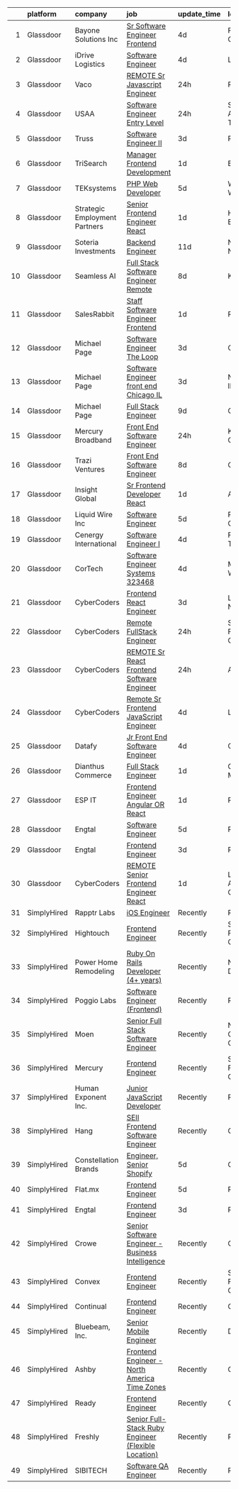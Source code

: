 

|    | platform    | company                       | job                                                                                                                                                                                                                                                                                                                                                                                                                                                                                                                                                                                                                                                                                                                                                                                                                                                                                                                                                                                                                                                                                                                                                                                                                                                                                                                                                                                                                               | update_time   | location          |
|---:|:------------|:------------------------------|:----------------------------------------------------------------------------------------------------------------------------------------------------------------------------------------------------------------------------------------------------------------------------------------------------------------------------------------------------------------------------------------------------------------------------------------------------------------------------------------------------------------------------------------------------------------------------------------------------------------------------------------------------------------------------------------------------------------------------------------------------------------------------------------------------------------------------------------------------------------------------------------------------------------------------------------------------------------------------------------------------------------------------------------------------------------------------------------------------------------------------------------------------------------------------------------------------------------------------------------------------------------------------------------------------------------------------------------------------------------------------------------------------------------------------------|:--------------|:------------------|
|  1 | Glassdoor   | Bayone Solutions Inc          | [Sr  Software Engineer   Frontend](https://www.glassdoor.com/partner/jobListing.htm?pos=105&ao=1110586&s=58&guid=000001820af23c138836d9085d496183&src=GD_JOB_AD&t=SR&vt=w&ea=1&cs=1_f7b8256e&cb=1658041024082&jobListingId=1008001137205&cpc=AC285F3A3ECA6BB0&jrtk=3-0-1g85f4f7lk6e6801-1g85f4f86i176800-bb2edac262187519--6NYlbfkN0Bpw74rbOWD9ikv-ifGN3ba2bKkYzJhoWIftwFI3eyLpn-mCxX6a3OcjflXicAusNkldwTNEn5c4VpTBhes-9A3Ei2Hkzn1HwOhYa5L5hazCdFluPxDxiQ7wWew-I8tnsRsCfqHjzhzXgam9vtVYiIC4qP7GpFxzw6iZT0WWH4VvYjJ9DVnTw5b4dUaXvM5C_MVlYsZMOpSHxWIO--nKs8od961xuKvcnCHu32JC1HWery86u7wVEYYoL33V5RYjml9F9ORkAqt7Ax5eeJR_iADUsKt_sdzc9Fgmc9aiRidnm5_hGDpTEeSCxNTDuJfGWuwJLuWs685NNpaWvybHySkBKpK4lrvQ22JYsH47LOxOefTkrDU9nIKzvpDYtZX2UniZakqNCuIUiQyPp1Vut2hKYODYC4RZHourns0JRMljBAvp7YwOMcEQ9J52s1s-6Mht84IWXOgZNuCoQOarn7avE86nPvumis37h7fdRcpvTpITId9C6_sh9iG8fJVE3w%3D)                                                                                                                                                                                                                                                                                                                                                                                                                                                                                                                                                         | 4d            | Fremont, CA       |
|  2 | Glassdoor   | iDrive Logistics              | [Software Engineer](https://www.glassdoor.com/partner/jobListing.htm?pos=111&ao=1110586&s=58&guid=000001820af23c138836d9085d496183&src=GD_JOB_AD&t=SR&vt=w&ea=1&cs=1_78751df2&cb=1658041024083&jobListingId=1008000844067&cpc=149B3D5996025BBA&jrtk=3-0-1g85f4f7lk6e6801-1g85f4f86i176800-19fef47754b4e320--6NYlbfkN0CmKaGAOW0HNOYZuFmYLSTIVqKZDXv1-3DwVowG_UmVSXpwgPcGMsot5kYJMfCUlfyhmWtHG82AmlVEoUgM7QB5X-7Vw7Mxrl4V5dm9_0sQH3jjnLfzFNVmuhihejgZyg9mv9omEhWT-xKgmNWEg5BA_UIgubk9RtlKe4BGVnMKQS48isYxQZbOyUz7d3z_mq-lPcZOGSKgxGDLw_RwZKCqUp3kLsq7uPwEert94Hg-0YRanv0xAt7hFJbDsSIaxluYg69YwDX3BefyX7z5nx7crw2BwiaSkz3VRh8lzf1n1ik5bNvgVVgpw3UmMbdXERp6N7JDF2ETRenMMqAjrpuHLSVDez8tiDk0YiXbDmY0SLs5pObMPF2sXwyaFig7nP1MSfNDv4ZhKmXEoFqUhuDqFFKQcd6A2NToZ7QZDD2yO4eymLzANnzztPMJad2a3-j2opV-sd56i93XAOkrBDtP3WJcb2ZgCudBChyQTYDx_LxySFlEDayEzpuiqyd8aOGD6sLTAASiJiIp3Nh6pPAfNdgQ4_6ukrMTLFGed8Os7O-MHP1nuDe42XGhfe7I08ZNC5TORz8Vhw%3D%3D)                                                                                                                                                                                                                                                                                                                                                                                                                                                                                          | 4d            | Lehi, UT          |
|  3 | Glassdoor   | Vaco                          | [REMOTE  Sr  Javascript Engineer](https://www.glassdoor.com/partner/jobListing.htm?pos=119&ao=1110586&s=58&guid=000001820af23c138836d9085d496183&src=GD_JOB_AD&t=SR&vt=w&ea=1&cs=1_63f17ff8&cb=1658041024085&jobListingId=1008009831371&cpc=F41FEAB56D215062&jrtk=3-0-1g85f4f7lk6e6801-1g85f4f86i176800-e9c7ce847634206d--6NYlbfkN0D_sybMACCpf9B-677oK5j6rPldVB6BlrVvFjO_o-GJZbzuF-qh4PxErFUqfUsv_6tH-pTfSyuE-RswQ3Ue_Mym22RGRQoUw_Y4neaRtnSxZKLemb9Y2KFC93KwtXzSWHj-hejYU84wxAAjm__tproOlfSXRc5zUa9xGbnYu-uRZXb6wmH7on_XnfPdC3CTWGwOoFZBXM3ZNIYrcnDoHUUHUGIqDE_PhMCZPMcIVPgPEGfwx8OrObsx0VSS9JIQUHrXbJrVxSnFSRz085tDAKNXEP5vHxwgWG15mUJOKL4LFaf5WbqfUm24zRAIp4qfNImXUfYjeKFNyPZkGOD_sObgqZL2Y8XCfx6Mn2XZsXAjWEhO-gmTOhA_GhAq2SYSWLhjNsYdbR_KQnoQclk3KEVN05DU_fOOoncqzCpZrFSYXSyA_L1XI5LNpwMIofox5iWtugSTiB1ZhabsESVbRhxSs3eDBy-O1_xOF4ZxYsVnJxrzPP4qPmDadFzgDjtFe-wyEiL5tBFu7t4r6jNzpnD6XZLWJJEViY6aKO8UA29agA%3D%3D)                                                                                                                                                                                                                                                                                                                                                                                                                                                                                                            | 24h           | Remote            |
|  4 | Glassdoor   | USAA                          | [Software Engineer   Entry Level](https://www.glassdoor.com/partner/jobListing.htm?pos=102&ao=1110586&s=58&guid=000001820af23c138836d9085d496183&src=GD_JOB_AD&t=SR&vt=w&cs=1_30f7cfc7&cb=1658041024081&jobListingId=1008009799743&cpc=CAF32EB92433BC76&jrtk=3-0-1g85f4f7lk6e6801-1g85f4f86i176800-9551d6848c2b2583--6NYlbfkN0CdTBpsLrhs4IwmIsoO0brdHaF9POTtXIeJjdlamKYQ_DT3Xi384CrTplWzHFzLngTYP6epsCf16C6JKufb9o1HK8StnQRMphU-qL3Z-y_x7c63vqwHuWynIE7-CoS-filTf5jh-isK30AgYFpozntxdV5pgFUb41mJExI4dHB7clxLrwVZH9NAbmIfFTvo7x9lK3-AQt5qVX17Ei6KWY9mFXmwq5pNr3ObYM7XjNjk_V3ov8Qq38B-2Kbdg3CRZm3skJMHum_9DIhyjMzwyjEKN3b6Zko9OMDbCldSv1pFvdWM62XCRfJEP0U00j7kEhqD-scAqgO7qN_Xi3m-mkTOB5ETeQk6LZ7geEjcxlze4qq-G2HulOAUqyaFqoh5gj-VjaiXkMiuAWWtg6UQESAgyxUptjpL1S9eQn-IpdYcPt7eur6eF0mFmf24uzDn9N4%3D)                                                                                                                                                                                                                                                                                                                                                                                                                                                                                                                                                                                                                               | 24h           | San Antonio, TX   |
|  5 | Glassdoor   | Truss                         | [Software Engineer II](https://www.glassdoor.com/partner/jobListing.htm?pos=112&ao=1110586&s=58&guid=000001820af23c138836d9085d496183&src=GD_JOB_AD&t=SR&vt=w&ea=1&cs=1_e931f904&cb=1658041024083&jobListingId=1008002948604&cpc=451933188B21919D&jrtk=3-0-1g85f4f7lk6e6801-1g85f4f86i176800-b4e0233043a76d7e--6NYlbfkN0Cohqmwl0Gmwd6cQKRZS-zJPYoJUZow8aLFHirpJYKoqWiIujIGtwwpGT8FbvqM18rVTPJc6hZnhkiltbwAB7URLkH27lEEIT1MGcWXoPfWpLYZXiv5ltsMhTwDcdpueM3GpkGRejrGJhhpqKzUU5CoG7eYIvEv0BGpiN88TMshb5TOYur7my5I3gybInclSFGxD7LmvBNenXzNrm72nPyNuRjWx4iGhTYEfYJilTNxLLOU0YOMQ19dg3WgkVx2RRIi4kAIGNWxDc3xZjRMuR6cdiGw6896D-CeY_pf7fnCc6rD6Cth4BQVkSIWX9iJ18O6Hg_2Jxvkpis80RJHM6B-NAcMA5KN9TiSbXc-rc0OFr-0JnMFGzbzEwCRbjKvQJakmuKJ0EYWydaLuyUyei-VcZhrpgng-VI3RYWdGSCnsr-aOQJLJn0rLHRUxS5daThUFW76l7ZQiff6jfiKnnUqG5qMC4XyY-GYpoI9euhSQVJqkVe0b4-c4OsorVUUIOQ%3D)                                                                                                                                                                                                                                                                                                                                                                                                                                                                                                                                                                     | 3d            | Remote            |
|  6 | Glassdoor   | TriSearch                     | [Manager  Frontend Development](https://www.glassdoor.com/partner/jobListing.htm?pos=117&ao=1110586&s=58&guid=000001820af23c138836d9085d496183&src=GD_JOB_AD&t=SR&vt=w&ea=1&cs=1_328506af&cb=1658041024084&jobListingId=1008007847015&cpc=AF770993EC679D41&jrtk=3-0-1g85f4f7lk6e6801-1g85f4f86i176800-c3fc71222a57ed55--6NYlbfkN0DJ41dufiW9-_d3VmOZHcpuez4e0Bu4X9T9KlT8_BkKDTCpIQbqk84Vut8YIlTyJcONRCfiiZrmWXh92Bx2iGm3kEOyvVrcXIhx9L5Uxxbnj0UN0L7Ib9HBm4H0T1Ppppo0OazkSaj-8fD9p5_43OzUGXshqWuCB3qIR1UUD1sjSTi7CBhoSazwM3ERSQT5A8BJ1HSR2d6w88WuYv1bjGHE2RcfUKjZcO7O6iR-FFdQUfT8cvTkM6wRqRPb6xAOBlvipBgzBBN3I7-9_PbxztgA-kIQ1YQlAwsk6NmvNUZciVj6SOgT_QDlNeM-AFecta_7izT6tIS1Rdsu3HaMD7zNVf2zhlJFTexbXFqBS9JY3bUijpDG4AE58i-BOlEBehI3bkbkWsgYMtFp-wdtd3uj9lE4tHdyihSnBdaW-q4Mc_XSbuIKD4pOsWlQS32w9kbhoPI5zslPCsxYlO9PEiz1k6gQJkaJ7R-rkEVxHt52l2Z6oVAhIOHhydCulp0_PDzg5FE4-MaMqw%3D%3D)                                                                                                                                                                                                                                                                                                                                                                                                                                                                                                                                              | 1d            | Boston, MA        |
|  7 | Glassdoor   | TEKsystems                    | [PHP Web Developer](https://www.glassdoor.com/partner/jobListing.htm?pos=130&ao=1110586&s=58&guid=000001820af23c138836d9085d496183&src=GD_JOB_AD&t=SR&vt=w&cs=1_18175d41&cb=1658041024086&jobListingId=1007998839028&cpc=F4EED0218A761C36&jrtk=3-0-1g85f4f7lk6e6801-1g85f4f86i176800-212dbd187524234a--6NYlbfkN0AuKz8EBO1xHDEL7V2YF9xF3dC_I9B9i-Zw2Jh8clPMK9BxhHDJszxSyW718EipT5OPhQUne_Z4-XZ-ozTgVdfuYbn8VYfGW32S8hc46xKubPt28MBUydp2kik6GLWmppDPgnPECauneu5V8ekCxtQH4bbAjsXPR-B4hg3IK0wdL0qSz3q9c4xLR2EYJpAZjUbFE_vTEXV32jAE8wIgKgvMM_c89zIZZDrnnhUfeXYpCmLLerwe4R1pTempdt5H-iAfwLVPd6-tTK2_H-096dY0pGnmwUkSYEts7RuOKQH_DO2DlFIQn5RMfKkkxs_xn8yHcxXw93mo6mtyQN21PMrNOyGga6hWC0lK6NG7GP5p_lvw0ujBOQZRcGbs8Dr6VNdIbKsTkZ1BwjfSg2SB510atxC4OJlUm0E6E3az0CoUFu-CT5bCr3RjxhmLwNwt09lpaLNp0n7N86Xn6M9V3uDJ_qUAn6CVMYYtAidKIsxgMKOTjOl5ctwi_2MbjwmHwWNqkh818aTkGthKCffUphfx5meu1xrQNOl7RtRY27AQkoVBGXwshu6HnN6q58v8KhsGQHksW8B4dh-JVJ4B3_glVyF1peV6mzYG2ObSAPJypYUUUfsMelUAOJVbI-p3MPixgfLi-ktkIe0MtNHKOAs1Dnf_g6J5pv3SMCqIuqK5MEZy2Mm7w--92nhwnBn0RHE2F59YqorO4pYwXlPDpng3JpI_qidOtG7oDriDJwa9080QM9jqEGhbgkM9TmT3nDhT7UjquWB_VOq38Pjt-JH0oWET3R8YTjTGyifVmzw4X85IkST3AaiyhpszKZRlhU0gCX8mT2oPxAmRlhXcuqXYV9jDSMRkvdIKmDWyFRh_kz5TwJCTWs3uCeRYWoumkEdGfRRflFFiFwEDr5x5GnNmLyq_LePL0H5Ap790iCzppDVGeQBocM8QHxpQQfahmke0ZNB3ictYKg%3D%3D)                                                                                               | 5d            | Waukesha, WI      |
|  8 | Glassdoor   | Strategic Employment Partners | [Senior Frontend Engineer  React ](https://www.glassdoor.com/partner/jobListing.htm?pos=103&ao=1110586&s=58&guid=000001820af23c138836d9085d496183&src=GD_JOB_AD&t=SR&vt=w&ea=1&cs=1_6b4c77a5&cb=1658041024082&jobListingId=1008008859546&cpc=9FFE37255B2C047E&jrtk=3-0-1g85f4f7lk6e6801-1g85f4f86i176800-ca460c09a564112a--6NYlbfkN0Ae8WSDClp8gaHXgdcWuYv5Wrj1KoRKVvBE5CoP3jUGCihvJWK7e-MlZs7XaIjHe2xCyGbKE-YRYGkgl8ClIAx_wPpWPjV71N4pCPfs0wXYUFx_NYzje4gJqwA6pYOT1q5L1fKJsaNVqxGHqjMwxOKsQSrU08Q-vbp23qQIkwVNDIchI2T1OdCQc6lvcu3R4GnZsgtE5WKz6WAVLjy3CjQhsv2H9N2sgXGSvN8re0TmaQGa_uXnNpbkaM0qelnpj6k-0bvXxhkKdpl3ANfl67QkJwFF6w5KMA6zwRi_Zfwkn1yCU5yo-EPLgX5ygjjfTtbrw_mkSUK43WtCYVNq0Yef5-LN75RiQFefX_NLCFph4SuViIN6ClPRTupP9b_tO8mIbYojWOA7kO-XlrpQFglMZZfBUbxGGHeti5sTTFc0xLmoLzgCquridD7cu6WmmGStltm1QYOim5SrSy0xURVIQPlx2WmjYQhCuvxhmsFgUKj8bpafN0rnkeGWZQNNGFC7g_cgqWgZfQ%3D%3D)                                                                                                                                                                                                                                                                                                                                                                                                                                                                                                                                           | 1d            | Hermosa Beach, CA |
|  9 | Glassdoor   | Soteria Investments           | [Backend Engineer](https://www.glassdoor.com/partner/jobListing.htm?pos=109&ao=1110586&s=58&guid=000001820af23c138836d9085d496183&src=GD_JOB_AD&t=SR&vt=w&ea=1&cs=1_70131567&cb=1658041024083&jobListingId=1007986101347&cpc=1D891ED3EFC3904E&jrtk=3-0-1g85f4f7lk6e6801-1g85f4f86i176800-ee8429a786850d2b--6NYlbfkN0DeyJ4CP5CzwT7broxeUwKBt3co1QwKwWitRQqJu2WRZ8WbzOPgHeCMImI85vzoihdjtrkFvI0h0PBMiBNYCG-eD459ZohcugBYlhkULvaQ0FRNn-5aNnep8qPokPvOryd8VZNpRQtzzL5p-1C6vb7fOeIo8TPvIX7wyV1bOEVbj-pVngdoZk6C7gwMRTJJd4kMNNy7a7R3kOgOFJEv0OV4luRBJTwGUIdOm25KTgtNQC7a83J-1GNSgXWCnUGcXBC_pKXRPJP0wwGMt5a_S1PdM86SK79PYphjuAqq4zwecsvUTCMWxxehegvv7O4LULyqHFx2n2-XFTw-oKnTdPN4LyK8S1WAmJeOMtEg-hD9So6NZ27vD4GscxFuWUzvFfUDthfvXTxz1gLk9QiVpvrPpiv3caILSRJKkPn0jznYACuRi0_wizO57rj0MdT9vuaUtxKg__h_NmMOHy8_krk9YTMQXMDEQkxe1-9Tp5XtNkBpyrUZy6WP)                                                                                                                                                                                                                                                                                                                                                                                                                                                                                                                                                                                       | 11d           | New York, NY      |
| 10 | Glassdoor   | Seamless AI                   | [Full Stack Software Engineer   Remote](https://www.glassdoor.com/partner/jobListing.htm?pos=110&ao=1110586&s=58&guid=000001820af23c138836d9085d496183&src=GD_JOB_AD&t=SR&vt=w&ea=1&cs=1_7d8a0b1d&cb=1658041024083&jobListingId=1007993208747&cpc=6BF42D0955AE9A34&jrtk=3-0-1g85f4f7lk6e6801-1g85f4f86i176800-82a3d2e2b707315d--6NYlbfkN0BGtqbjZfK5Z1mP8HAfMAa44qKQJVijsvcX8IPcwTJQZm8g-AUGv39kfejhj2Xv-K2TL9qJ-gR4_9XqnimnK5jkFRoggi7D76royeu8Ad8ktFoNQNEbQRM_eV7apZGq0LpOc4359oNb_VwkWcVEmxgj2d0sDZHZXSkJDdZHfMoE9qYZ0jx12t6tCiM9Ds9UtPrH8MkiUzsRDGYms9dXe3HpT8rSz_yYe_TBE12I24ZYGhWWvAMhBN9iscDgJW_Ok7Vp9YfOY55eOhFEnpqRtHs0ug75qEQ4SeFlSY4Gm3w0BngKxKbNbByn4CkQDcC2NXU93vEg-_uWqh1z_cxQwakMawIhSkANGmNFPxk7Gy8m51wMdOYZtBu3ONsRDSVfJQHBOOW0mjiDozzv0ixWjs46_2uGzOAWSwsUxiorEyGtrdCQ1NZoIr03v9gpigWNMdpzy605nrfgGLULd3gjy9UjizCAryTtJ9dVFW0IT97PrZGRHeypIm4vBqOno_9bY1zK1XfrCdqBEHGWFRUfM7gR)                                                                                                                                                                                                                                                                                                                                                                                                                                                                                                                                  | 8d            | Kentucky          |
| 11 | Glassdoor   | SalesRabbit                   | [Staff Software Engineer   Frontend](https://www.glassdoor.com/partner/jobListing.htm?pos=101&ao=1110586&s=58&guid=000001820af23c138836d9085d496183&src=GD_JOB_AD&t=SR&vt=w&ea=1&cs=1_ac0718fc&cb=1658041024081&jobListingId=1008009145795&cpc=3164FDD6030E246B&jrtk=3-0-1g85f4f7lk6e6801-1g85f4f86i176800-6400e60371ad5e4b--6NYlbfkN0AIkYSjqKEr_H0ja2kwGWM999dVuzSgq3WkxKb-en7RuCLb0qEbCtSqS1nyeAiHe4B4IGmgHJ3WD0Zt0Ji4cKr6HQ9RBRVLXe-k7EbD4b2ZdxVgdSPA1bVH-xEa6F1-qOnpwFQdBBjBw3zz6VF7dDm86JlzeVL35-3NGCgepw9e_EsbHQ54qrS55pMjyUSonCzQznsqvTYoC-M5D_3Bjvjg3xYCIR58XrmaYJgXv4nekixrqNH7AWdIs_8d1VO92ef0Ko5YabVNxf3HKgF3Gc9DOyWmFCT-jrWL5MEe-WwZ3x6LQanoFoJ0MjVWoCNDcJFrVjVzzAMltR9KSE43tuJGX-fkJGUvuwCBmWJuMDP3cO6FvlpY9-6QfZ8a7b1LDbi6JLB6PEDu5Cp_yxV5rtNI8VjVRngqMV2q8XqVmKPQkbv5h_FTsV5AwM7wvezaW8IDYCa_ZiF_UBam5V_dRWV4iaOyAoIJiIs34-hPxMAL1q6Y8wsJ56NIuo-KgO3XTpvuw6ErohHR5sEorLVxmzlykuLMjL-aITXJWpMLcAZotWpicA8aLiAF)                                                                                                                                                                                                                                                                                                                                                                                                                                                                                                     | 1d            | Remote            |
| 12 | Glassdoor   | Michael Page                  | [Software Engineer   The Loop](https://www.glassdoor.com/partner/jobListing.htm?pos=129&ao=1110586&s=58&guid=000001820af23c138836d9085d496183&src=GD_JOB_AD&t=SR&vt=w&cs=1_ab89415a&cb=1658041024086&jobListingId=1008003616989&cpc=47CFDC01B3F81FAC&jrtk=3-0-1g85f4f7lk6e6801-1g85f4f86i176800-2a2ab391dad35c6f--6NYlbfkN0BR3ykMnr3Vw97HK5IC0i9Uo32NXohanwqRY-CI8z69bl4xOa6Yve6w6NlWd53uNOdeMzuRCVUW6fApV3p7YqckQsV4OVfh7aAT1s2RaQw1WrOBl5rNMm88xpJF6X5JCNvJv0AWo1_8iJ4uQsZQousxRyCU9nVr-j9wfOKEgS4ty3zjvbphnbQpPmLHxjvXcMGVjCtOQVjSvy_KLVqU8dpnhOKeNlPwos-at3xi8YiMWavFNM1lzw5sBIY8a0rE87VVzoUs5HFrX_iHqIGAbws1E9gnhfOOvFXAdseBl7lE-GdCcI9aHzQn_wgWq7oe8EhuWxgRPFEQdYrwqyRwJeL_gH1hEAEPcIPKUx_6bhaxPh0RLHZGI1Oy1vM8T_83OyAhAcYc9mPBaJ-fGXGje3sSadoo4_xwUTPcmuKgbwnuffcVmoMM3OYdbeERGD4H4aji4MOajZHNd9UXMr8bCV3h-kyHxkEFLyfhFcE6U8T8bA3EbhtEbhhF-ODfvE1ejGEJSipexHBDs-gGY2C33SJLV0xoYeLUosCS-czD1jG6eEQdxvusVHGyKz5sJCRLIVXsP79BzQ40S1Fz1ZbLDKAJK7IOOvDP-cvTHwtcOgZZnLo6dbkDLdBmqcahMolfA0NP-UlVtDR2x0AV1Yfw_UiKjvdHbepVPehnky4bbjuiBOYawnP1jI6_Krr0FOb-JqlKmg8kiwGBS-hgb-UBtpjgZZ3ObypOCipMwFDtCNxjHBhrUhaunKqezh9wAkN_Cxl7qsk_2HOi-Id97zb9_F5CeJmoAy0W0GYGI1aikg7MY8ww8dauqW4Mb6sia7RUPKcoevOWK8e7Qc3mXRSBTTuPv_QrX58vxDYNq9UqTO5tZ8-OMLsLwFjQsid7PaFKWzhGSQCgqTt0A-Qrv5355XyUK8p33zbKWAZwW1AUhBugoUMrFMpTcZ8Cx63W2H2iQGtrLAuOwDBTHGUZTTpCry2vfK1l-jl1D3y6ctsnVoSTuoRcsRqPlEw5DTQb44NLQimULLK1BtuatQ9u65WReYsQm8ca2qpb8pY%3D)  | 3d            | Chicago, IL       |
| 13 | Glassdoor   | Michael Page                  | [Software Engineer  front end    Chicago  IL](https://www.glassdoor.com/partner/jobListing.htm?pos=125&ao=1110586&s=58&guid=000001820af23c138836d9085d496183&src=GD_JOB_AD&t=SR&vt=w&cs=1_253dff7f&cb=1658041024085&jobListingId=1008002113521&cpc=F4EED0218A761C36&jrtk=3-0-1g85f4f7lk6e6801-1g85f4f86i176800-dbdb3a3a3f452a5d--6NYlbfkN0BR3ykMnr3Vw97HK5IC0i9Uo32NXohanwqRY-CI8z69bl4xOa6Yve6w6NlWd53uNOcGPtBUcRNlhNzV7s7MzZe7-yN1gD4YETv3XEWplITX-9s8dURf0rgATnyBc9u0PLkiTxRg4lQ3vEh5R1XI8V-w6eCwKd2X4X0BnVlvOc09N-b---65lZQpLdFw8qYsesN16MMuwQACxwehGAGRFNy3SChO4x88FjgEXdRvG0OeFeYIdESoAImce4UrSXuRCTWqBKJSzOUsfr5Bc30KB7uihYXLSauXxJ6yD9iZMEmdAW_H2-fI_CmlajMHUCGpokiIvYDvX_GPj3Y5oklS5oZbM8vdo6SQSfyuR32AKTvFoYGStfO2chkoLsHwRXtdmlYmRfqGX4tXmA-Tq6W5rjQ8IFgBj1TXVyWPL2d9mOnviPuHV4ZtcYyYP5iWOI2QIoDtfzmooOeCkmD6jOhtlZsuSxgsInoJGvVLCes7AiirSEkCSwyKfSUmzHXpRHSkbwcMIIyWr48LINr6B_Ohyc-HSAoZJxypyRVkhPLFfiamSMwt3pFmjwXewk22M2ewXMcOO1qYaJedEMhfPlZ3lgj5I3dXq0RBUGhSAVKXHxRJoy-XuvCMJ3TLUCGw5wHWhqsUZsGqx_HnmjEcQzykK7e-E_F15gU_2iCegwl4jK9bkdyzCH8PBwn1sq9up5kftmqMc3KD6ozas8cw3bY3Ra29bYbrr8mkO7JV0c0JbFHMmuiE--C9ZChCO9GYa9u-_pQ2JHKShCug6YJ6nMbrAC0e3QgzdOHUfZbnrcgd6wOxEBX7BWbyFeso6VqAu2SvGCkVSsgI5dp24YCwEGnTHmhyqDGfh1pAwVd2AG9VtTscQ0XDyvwhywirjSoZFLOUDP6IbsqXPcRyfGmT6NlMwJovf7Z83nx9DYHh69gQbNbJ7bh1jRSUtUBY-nLLm1OmtoyGpKHEFwE36DcSl8J0xI2vZhrN1HFHlouZwHWiD4x7CmjbSWko315qi1ZNXkEi0Xwb6G-Liby5dcr6ot7-3Sai) | 3d            | Naperville, IL    |
| 14 | Glassdoor   | Michael Page                  | [Full Stack Engineer](https://www.glassdoor.com/partner/jobListing.htm?pos=126&ao=1110586&s=58&guid=000001820af23c138836d9085d496183&src=GD_JOB_AD&t=SR&vt=w&cs=1_84b8f887&cb=1658041024086&jobListingId=1007990474591&cpc=F4EED0218A761C36&jrtk=3-0-1g85f4f7lk6e6801-1g85f4f86i176800-979c53eef59bd4f5--6NYlbfkN0BR3ykMnr3Vw97HK5IC0i9Uo32NXohanwqRY-CI8z69bl4xOa6Yve6w6NlWd53uNOepUiNXG_cNQSJtOvj-SAqUIDSZQ8wKQnGvhCUJ9kkXp2fsfdrwVsAqutmg1F9ocJMwce0lxVjjHfQT78pEAthcphxKxLlHlQgY7nlxP2x3fYUkUfEH7BQ6hqre9R0feo5J96IOFLNv39FUEOC_Xa4CsnICjo6iDlvn9DylWxGWKgLvhmW3tcw5B6ccY-_rACgKmcZvFGq56hBNPsIHktYVDahJdn3cS-_-zhbiODLnhiz7BxXrda5cNpLqtHfSwsjjRVqzcj7VO417RFEolvAFNANXGU3bmjuXPhyNIL5ts_cORo3V9z8DEMbsFkI3Z67WKIoBUOcSt09-RGaRB8nLb954jGr0Fg8vfkWDgZHP8mpjTK-N74exihhR83SoHYY85MoFd3q4vNC8XK8gWkUiADjfbB5Dv8f8eNi82B2vA5aAwtOYkmg0jWCKouk_IcmZB7nFnnnEE7cXXeu5RQHj_ysJ2iDUn2AcxUhc2Ps4bDtAKv2zV_JHmeOsdkdNmm2UW1Jue6Nll3J3M1ywsSFrpjmaHsVsN5X0CZC17HIJddgDOJPCEIg3wGdlvCshgvyw02G5DJBpt90XVjPsTKRCJ8NjdvZWX1qHyW1Tpo5XfrneGztzN1bqJ8T8ZC2xHi-wWdGCy05IULduRooWtdb48_2I3X44enxpqbR23jKRUCKPBcwGBehQ1L9PzEkYehpeo03Of_yyC-Sg8Ohn2NqaphV7LVTuwb7JISr109l_KNGURUrcvdrmPbXSkbVhSCL4YjucTTbg1OcQlsxe8KXP7bw26BNLqVucT26JbYGkNKr5YIexE1SsmqQqiLeqyeSLWV1qr6M0NkfUTA_OMooadAWaN1buxXk0J2sl2RRXVbaJcJqVrl1p0tOqD7tr0U_2EgxYb-PmfR4Xp1Wt5FmJyK_6OOHznfHydGt9vlIT6qHpYdWiJt22rfUbw2tPTENASAo5MUdrcUdmjgxVeGE5KAec30FyyX0%3D)           | 9d            | Chicago, IL       |
| 15 | Glassdoor   | Mercury Broadband             | [Front End Software Engineer](https://www.glassdoor.com/partner/jobListing.htm?pos=113&ao=1110586&s=58&guid=000001820af23c138836d9085d496183&src=GD_JOB_AD&t=SR&vt=w&ea=1&cs=1_affac35c&cb=1658041024084&jobListingId=1008009558198&cpc=F41FEAB56D215062&jrtk=3-0-1g85f4f7lk6e6801-1g85f4f86i176800-f7d4489ecaa85e5b--6NYlbfkN0ANZXRTduiDi0574pfPbU65NotrhUYO1Net-srSsO-TrKn3JTbOlLmLcpb3wGz4LBfvkVinRIoNZvfQ6g-Sx77GE75f98zlMH_fCP582qYUlI149ZcFYgYFUOmTAIYsJHQ_vMkt33X0AVvJIILWCB_clWUNTC5SoIhpqC6zPq4qpwiGJ0fv95M1A28RbjwZVmdGBJG6GnointOcEijKXQX_UsFd-EV0hAjdddP-Gue26tvdw_mT-ICS3h7NC3VmnmjtsD9V0wHHAaMKyXnj9jKYD8e9_3fCppweisbDLotyaO-SwbX6TwPri8Z2ChEhAuV1KtyLcRJMoYiG7aTgnBb76Qlxo7kT10JhstQHx4GwicnqLlVVRurFdOnDmnqylUbZJAF4mpw6R32x_uRsNGflewkZvak3EMYj11fdtqDJ1OoCkeT1bsZYhfagMBQ0XjWhF50fW7ryvj_0lpzc1k00TfHJVhojrn8%3D)                                                                                                                                                                                                                                                                                                                                                                                                                                                                                                                                                                                              | 24h           | Kansas City, MO   |
| 16 | Glassdoor   | Trazi Ventures                | [Front End Software Engineer](https://www.glassdoor.com/partner/jobListing.htm?pos=108&ao=1110586&s=58&guid=000001820af23c138836d9085d496183&src=GD_JOB_AD&t=SR&vt=w&cs=1_a3f1f1d4&cb=1658041024082&jobListingId=1007993077303&cpc=7AD1D84939BBEEF3&jrtk=3-0-1g85f4f7lk6e6801-1g85f4f86i176800-ef4965045ef8d5af--6NYlbfkN0AZhccrYCUSJlZEde1UnGXnwlG1V9FU8luw-eezWnVYr49lGYRsvm72n7jRwQqAGnxQOICWM0Siu7fkeRroWOkY_5u8us9ZBNWT6EXAgyuCrMFPH9qYssvUEXCV-J8wZbfyr1WBQspGr8IvotY2RANuGYoGQvdVOOjAQ2R1RH-J0iVGzGt2exePG3K9a6hG_KP48go_Lm9GrdbZwVenY9Vl_sjAvE4w6pE9NutArwdRR9U8-8UWxle8s-Iaa9IQs4RQgugbSQsbW-YMwiXeDEg1T0DDbup54SkorYYj6we7ZzeBs3l_FCw_8ogca47JOLveJcK0d0VgqgUk3DstbGjSP4Kxe7d0jNZes9sVs_uJB_L1C6AaolUlWdp5tFVwzl4GeZVi-eW3HbebGXU5hUGnIFG1DzswfmN-O6_uOfbJIAK6CAS3CC51)                                                                                                                                                                                                                                                                                                                                                                                                                                                                                                                                                                                                                                                 | 8d            | Orlando, FL       |
| 17 | Glassdoor   | Insight Global                | [Sr  Frontend Developer   React](https://www.glassdoor.com/partner/jobListing.htm?pos=121&ao=1110586&s=58&guid=000001820af23c138836d9085d496183&src=GD_JOB_AD&t=SR&vt=w&cs=1_b675820c&cb=1658041024085&jobListingId=1008007877352&cpc=9DC6E4D8324653EE&jrtk=3-0-1g85f4f7lk6e6801-1g85f4f86i176800-b693036dab539348--6NYlbfkN0BKkHZu3wF05EeDimN_p6sYpKCMArvwa95YdH7UpkaBCqc7l59ErwqckuY2mdxreX0w0eLweO1RFJuyd7q32i41VG7nibHcUvjvqfBGpiKkbBs4cBRq6SpvXpojXCQufUaGyGomJOsfe30glgS6D3IqZ8FOHQTzweQopDVAwGh6nwozVUt_kbAdPD9nOA9KCxfg20iJCwHqgYv9YKvbBCUCIH_QA8TFmHNzcL934d3vxBt-dwvvMF56_wq0AilTnWGpZhi0Jb7L_03V0JYsZLXqduPEuxGtdcMTUe3R3tzMu4gU4f2gv7WSNmYvONx-C8sQ-sAEcIZ9nIkDoaKkcwOxY0h_6QDEqSu-fUesVf1VI0mkXQNTJXCQgv7yEsmL7jB_LqcGrYwVgNYmFtkQejspPgZKE9XQik0hksUcyFrZ9yrlOIuDaDKeIetlF6Y6ciNYGUKa4nIoFuDvfZs3sIHwK2NuRe8Oy4XqPLdJ43OM5vW3iGRX8D5m)                                                                                                                                                                                                                                                                                                                                                                                                                                                                                                                                                                              | 1d            | Atlanta, GA       |
| 18 | Glassdoor   | Liquid Wire Inc               | [Software Engineer](https://www.glassdoor.com/partner/jobListing.htm?pos=104&ao=1110586&s=58&guid=000001820af23c138836d9085d496183&src=GD_JOB_AD&t=SR&vt=w&ea=1&cs=1_7de5d378&cb=1658041024082&jobListingId=1007997980085&cpc=DFCAFF9DFE7B86C3&jrtk=3-0-1g85f4f7lk6e6801-1g85f4f86i176800-789faa88ba97c398--6NYlbfkN0CB1tmP7rfbaHtYFmPjg1Xv8BJr6DUbyz0HQmM4H563Aj3_habBzVSG5Lpq8ShRXAjcYxxvLB-d9VhRkffbco95IjIxREdm8IXM6ntMSebuzz0h5QsicRN6alkhQRADntZ1SYCefm_GYpdA3ns0WmigSGgnQC4Tllxj1TqEY6bVzFzJy_tMue4nmrkwnjtMjjVW2pwVRgiwVwASezIFZziPKSStzSZ1Q4tqjlvoGcSHvmcNgigDStYAw6f8giYUp74n0ptfmzMQYcBrhZ7THf99MwRBQDaQ0HQhycqY6OSZcJn0II7vWDFTO-_mnPuLuhksYHPZ9rBTXOxdptrpzDyPw_koWh2iQyINBwOGW_kPN-tiDNJKh6-5X1t_b9S-syn-jqbSp0MEqHRzZOMj63fJLUa2Dpj5J4Lhr0oppKNh55KWIhbA--tKeaAr9juzXMemTmGFNUAHzU5IM0n69eVs2bqB-D8zZ40G4MOegql6XVVdwnlx-hWohQ-MVq9BTsM%3D)                                                                                                                                                                                                                                                                                                                                                                                                                                                                                                                                                                        | 5d            | Portland, OR      |
| 19 | Glassdoor   | Cenergy International         | [Software Engineer I](https://www.glassdoor.com/partner/jobListing.htm?pos=127&ao=1110586&s=58&guid=000001820af23c138836d9085d496183&src=GD_JOB_AD&t=SR&vt=w&ea=1&cs=1_6f29c9ab&cb=1658041024086&jobListingId=1008000551473&cpc=FB7E4A1762AE5BEC&jrtk=3-0-1g85f4f7lk6e6801-1g85f4f86i176800-e89944c3becd3dbe--6NYlbfkN0ATmQl8QC8MsPSUYtg6QcSsrNiCenr3UAJ1SEX3NO47gT5gau_sl1UzcgxpZ484uFgYN5LQ7n1tNl2k94p_YDfJXVEb4mDXq8Ap7ODQSF3LB4ppd2dfTIc44tcUepe9caU5ZHxH1yjhAxFXClNAg9ztVKdep5l9kH3fbhniilj6ss0YtvYekct7AZneMFwtpYdBmaAmqtalpuIc8kKEJHB61Cc_obgOitKhv3qHDvr7JvUrWbGJuqO_mfWXLbCDpyrq0Avh4WNkhwGpC1KZ60SKCbdLW5ECOPP2kOtvIovVMRcjLAOdRZSNsNGyMO1VCfgwp0rL-bPqjmcDioyt8iZNCh9Jtf7HFPbnipzYwyZlj-1s_JHx5NLoMSP66nE8lA8skoWdbE8ReBiulHPtNWIpLbAxtwWsnoXwT_hDUW3asxI1UoPmeO3ek7pnurfo0S0pwxf561xg4h-HnHjIDwncHuyZrtyMYpx1NyjrDRbCVfAQJ2FZbB5jV5HKVzpXMZYaUP0trRmJKA%3D%3D)                                                                                                                                                                                                                                                                                                                                                                                                                                                                                                                                                        | 4d            | Fort Worth, TX    |
| 20 | Glassdoor   | CorTech                       | [Software Engineer  Systems    323468](https://www.glassdoor.com/partner/jobListing.htm?pos=116&ao=1110586&s=58&guid=000001820af23c138836d9085d496183&src=GD_JOB_AD&t=SR&vt=w&cs=1_bbd9b13e&cb=1658041024084&jobListingId=1008000207115&cpc=F41FEAB56D215062&jrtk=3-0-1g85f4f7lk6e6801-1g85f4f86i176800-01d2bab6c3d89ef0--6NYlbfkN0ATCZlh4at3dJuJ3v9QYE_c1VOYF6jG6qQshNoY64OlFFfJ6Ge9uDdKEJr-p3Hplq87DoIaySNurHsuCvL4Y0_GqQc-PoMSoP-sia-tkFViRj311n_A4S66w9bvbsMTRwVx9SXThqHV_r-G69qQ7beXG9bmuWJBDxyJPvQsAizqLLqfl8QaTAD-3RmctRkif1PLnBhl6X-akFCxC8BsKWxgHEOyB0jgGWDBhU1wSIz6r3saGknjmumooGUsCg2cjZgWPPCHNY8BWacJr0sBCUZPY5pCjUO5XvCozaDuYtu_4z2-Ay3KovP84LKQiBRQXIFlXjEnKzVgaUomZ0dQJkrgeabPsv2ST_13rZZBaS9OnxcSo1yw8zTl540KR0byOgnfDjHE8NjjVGOqgkr7dCXzaG34B9V2NnzRB4F_trg9NHSnb0NmXrBu-v9jLuJhdoo4ZrrT5Wh1Crq3n-SnCZ4mwuwNAdCvL23cu_J8EYjDUgyCSecnLj9dtT0rKYEP1G2S7Cziq4ImQGY6eeijal837P1xdnf-6wCSx5XaO0BcKbQfh0zfD7l8MfAYUXx1VUgzljM8lKwxLhXtOhy1S5yO)                                                                                                                                                                                                                                                                                                                                                                                                                                                                        | 4d            | Milwaukee, WI     |
| 21 | Glassdoor   | CyberCoders                   | [Frontend React Engineer](https://www.glassdoor.com/partner/jobListing.htm?pos=115&ao=1110586&s=58&guid=000001820af23c138836d9085d496183&src=GD_JOB_AD&t=SR&vt=w&ea=1&cs=1_617714ae&cb=1658041024084&jobListingId=1008003039423&cpc=F4EED0218A761C36&jrtk=3-0-1g85f4f7lk6e6801-1g85f4f86i176800-378a45c888b180e0--6NYlbfkN0CpFJQzrgRR8WqXWK1qKKEqALWJw739KlKqr2H-MSI4eoBlI4EFrmor2FYZMP3muM0j5H2zccCLKgyfSP_YdJoY_g3p12H32EergQyrVkn9WD3Z7LPklxDpk1j4u6XAdvatvY6ZV1zJVrtF5oSbBej0No-7l3ZZEOM9gKr1aY41a9Nx5KiOB3y4P-TQu22_hmXLlMp22FjxVVYxNX-Bg_LTpycxRKTU5pL2Buzs25z413uJb1Tfk5rnNlnHQsVl2OhNumvlWHvkYwAJjevkmk9AbZ5o9yCtd5-a-DVihRPpjSAL-xdNKT3RksD9p9Vpu4T4jF3BT4Varx-SCFDrkXBlY6VY4ZnWG6RqAUDH14qBJdm3vQyD83I6N7GZY9SUuMcRDVe_xfQZHJvZCX9QL4piL54IhBu-SG7ppHBCTIMu7j3SkF9WEPPKUczQFRL0xZ2vimVaku3dcxvxo2SWcc2qfsyzFGLi-XnwHmbS73z_PMcvpJz7pQ-5k2uqritksG9HKv6fjURHXwzECM8qDtNluyAiDvYd3grw1mc38SQJq3LU2044T_cTtxoVeGU74K05qz2fvatosgFONtBjwzjNyPSWYYu9a3vHbDp6ma9Hi2pilSY1BA4mfbBAQVuKc7XypqiYJ_x28IUd-H74Z88Nd0fFIP0frQdUkfGUuS8ejlXyxeMTlC8bMeHqonjb-x4t3IYrzuVC4J08dbIiAXa29reFHdII9usQRg7qY8I_Uo5MASBUtFbrZF_sDjC9sqkQcYXMVQjv4vq3uZEyLsjqL5xq8axZFhdNKZz8CTeFyqjjXY-fXVlyw-TeNEK8xUKHQKvO8RGYhES8Y-gFmrIliyq2NDLj5iVHImit-poN1cn2UoPXU7PpiHhvsn-5D9ebi2IBa2F37Y_zs-wH003IMyS5SDcF6vYGTqyNf24eBdl9_HXG_dll6O5gjaKY1AySANowf4rZC-0qBIDRa8vlv0Fy63iavus%3D)                                                                  | 3d            | Las Vegas, NV     |
| 22 | Glassdoor   | CyberCoders                   | [Remote FullStack Engineer](https://www.glassdoor.com/partner/jobListing.htm?pos=123&ao=1110586&s=58&guid=000001820af23c138836d9085d496183&src=GD_JOB_AD&t=SR&vt=w&ea=1&cs=1_26b48954&cb=1658041024085&jobListingId=1008009980634&cpc=F4EED0218A761C36&jrtk=3-0-1g85f4f7lk6e6801-1g85f4f86i176800-571b3b0fdbc5b03c--6NYlbfkN0CpFJQzrgRR8WqXWK1qKKEqALWJw739KlKqr2H-MSI4eoBlI4EFrmor2FYZMP3muM0K9Plf2oVC_8yqqEuYul4gQmHUweETcuiUd-Lj5I1nVYrpdvzSLUgLG11rEaUcLZPsKsSEikeEiuiB4Fxh8HsKprOf_flwSacIYlH0-MOKBGntY0A_RXJ1iV2tq9BZC6b4B94nRR-bZrcUqTb7iLqu0daph2ORkB2q8GxTNcnEk75pTlMbwY8xAmyLjHIrm88ZqYnw0CYk7sjWwNLQ_uxrpoCGPZvYcOd-XMwHsG3LoOGrUZecDj3fxIXAh__GjCfJ2xWcthiPLiTDoVEafWHo4HWSFrj_9CDGKw_Qfn2n0R_vVZEiCn8aIQh9vOJTRNlzjlc0U9mmD1cMU-vpeb8oyEL-ZigXbD4bloTb-lLYoJLjgh-TR80_j4ORV-Y5I_MxGRZrP93rnGPl2qeT5dg4LkLkiEaA5ovlJp2EOFmJPb2HIzpgHFQgE-Rc0Hvu8rNpFiz2hBS9OY57ZocDfaSlvX6kRHdbQwdnKS6f2Q96LurYZX9pZ1Tbaa53_ro_elCJMccfNjqOY9Z5cwdAfqBXEPY1Fo38ADbCOYBNsrhOa2X-It2sgFH-FuAGcC6K_SewMLDJfJK3ukcoPwZ1jhkImjMBM5j9W01M4HzvUyDLhfbo3WXuyEqH5HxQUjCqmLKlfEBb2e4UTbXqDSdoEMAF0R3C16rNqC6ltMF2LRAEvOpYtffM7fiaKU0TZm9TfggxYwclIW_i0lty5MdEhFhOqcgRobf7VPxGyJi4MDvUxRj1ONCvUlrzHGWvybwah3-6SEkUhkSyNd0Fz3PhiHA5EbkeVPuXvNoFtitcLM_fFe11UfShUdm99wcsLBREPfmvPCJAQk5_2tNWkrMVo9zwhJRYsJAOkGdBtyK021nx5KZFgWmmafcSgyH5Fqc0xUwBgdco3TKQTeGHR_a6M7KuekMpKMBKZje_d5rigD_jlQ%3D%3D)                                                  | 24h           | San Francisco, CA |
| 23 | Glassdoor   | CyberCoders                   | [REMOTE Sr  React Frontend Software Engineer](https://www.glassdoor.com/partner/jobListing.htm?pos=124&ao=1110586&s=58&guid=000001820af23c138836d9085d496183&src=GD_JOB_AD&t=SR&vt=w&ea=1&cs=1_dfe04a71&cb=1658041024085&jobListingId=1008009977949&cpc=47CFDC01B3F81FAC&jrtk=3-0-1g85f4f7lk6e6801-1g85f4f86i176800-a922ae6cb99b6d16--6NYlbfkN0CpFJQzrgRR8WqXWK1qKKEqALWJw739KlKqr2H-MSI4eoBlI4EFrmor2FYZMP3muM2LEwq3Xynu74iyMdjlxOBtANV8WNSAilJH-MwJrPYaR0ozjuRqArsrFTluc0dJCYqxHsorsIMNQRDP1eiHmyPvm9l7Wn0BYxftGrN_9jA0NLFazdfxUMR1IWzIS8waWedxKMmzSt2L5bTDziySTXDt4cIgigFyADa2qbcqbEV727PF9ikeQ3Pzt8hmNs64Ck8jDBJAOYHVjrqcAVr_djbkkdv3pyqJccjFmBQdl_0jfzNstlBggfFYZTJ1pWQoi6fybUc3JkTD7Vho8PFT1vQAuV_LUC8IyMc9LyG_mDhXk2Ui-FaZov7BaXpvyEM14UaYc5l1hrurEPPcKudkSyy7ZNZplqvNQBj_p2x-SeaDZGS4iQWIo4l3vv5lWfQaRseFfoaM_AizCuYUyr09hnDB8-HsTkWGiuziIrJ5KmDc2xz6kr7vDd2cAJogLaT7VZX5QMI6yYo5iYgl_zxwqnRVOxE_W9zREZ81cstGReWx-utobVidsmERUXTz7gM7WVZ02AVo5Zdnpzv_AOgbJOYR_YXEWa_34xT3mdV0YkvEGknUDCbZYzpH7a7RhF1iiBPhuAR7pQRXT_pG01-ctJXGcZIioVWap_eUqsTAKx0HsvyU7DTKmGLQBGT6tTktT9QfgkvmV2sOFaJY9brpz4SXKQCmiUfcZQ2D_Fu9b6Sa8Lo3EXr5o6mSn4l-jK6liV85dWYEqm6VRQGvymRFxUK5qrhY2i09qevHSCFugL-7B1a7kNiJAd0vgoEckDW3yG_QrGyUhG74JU3WMHO8jii_e-sPsQw1KrAB5h1x5xWDAw42fACfoa2VOtDorPdx1j2FMwtJ5axJNn-BXbaWopNqhDHWKVdFxFJPhtwO_zTGg4IQJdVy2TwxQZW835Coelapww6h3ZksV0DN90eeCrGQqPTpOpn55VG8QDyN3XVi8RAM4gy6uITo)                            | 24h           | Atlanta, GA       |
| 24 | Glassdoor   | CyberCoders                   | [Remote Sr Frontend JavaScript Engineer](https://www.glassdoor.com/partner/jobListing.htm?pos=122&ao=1110586&s=58&guid=000001820af23c138836d9085d496183&src=GD_JOB_AD&t=SR&vt=w&ea=1&cs=1_e60001d7&cb=1658041024085&jobListingId=1008000452243&cpc=F4EED0218A761C36&jrtk=3-0-1g85f4f7lk6e6801-1g85f4f86i176800-9619a0f2fcbd5a11--6NYlbfkN0CpFJQzrgRR8WqXWK1qKKEqALWJw739KlKqr2H-MSI4eoBlI4EFrmor2FYZMP3muM3Wp3RyH9ty9X84mjMVoDXjGg5N2WNn4NSJSWrW7z-9xuow3TlIEqTMGxol7IUeszGxrBl0fLCK_bNL-usmd91RROckI75ViSktHnSgJQiIox28Oyy9S-T8BhC4x9oD51XKoJ7u87lRU7-JDt4GUMc7rx8MkgyhEKw6c_gQ40WQGHzkzf1LDs7Mc-XaaoVVjexu5v9cwVzIs7nVBKliAMB4hBsprcBODixEGCNqnw67tI7x363o2kMrv9I0dpBhTUf6LqNtRKcaKLOWr95QnsGoGf4d2baDfLz9eaKVSMg-xBpTJ4PU0ejaq5tO4HvTF2udae9SNYLNd6QOTGHNSMg7YffcGUr1YMrM67fc2eqo3fk_uy7yrsDPAcxSZdjRL5_-VyeJnc6BgulDCa_ekZHNCHAcIrT5orToG22nZ9zwKyzpzBMbbAmFstyOGhAZu1wHFZXO5PXiZNapZ-HcisBIO6lLi158kp0pRCniGuU6Bx7utKb6kb0H0RLsWXsTSFGdkyfoeCI2iigzRzZC0LVlbwJduz-IUnKtlAKFqmZXQXyyINDusFpk207eXA5bmBYGDcCvffvorP5iqDmEKR2_nPJ7kO_SB7cVu2dctIQfR3gBKvblxj6Iy4iN9QsQTXfDJBq3lQEizuXuNaV7QMCWCKpxhkDFT41z8uMx_o13DUaHon81r_GWT7DdxwkY1Es-ZhJ5ej-Nv-lxZevI0jK-PWkgdQ1Yk2DrIcZC_HMiyBK7ugMESi0qtwJbKiC6sCI34o7N2vyANNc6gMKZjhJPO2aV5e1HQRFhXh2phXjG3DSZj7nF66jQPxxkOffbzoVsr09dWDfZO9kCLetIgQMm1JmdYvr2fUroEGqwQoJNHPc9Bs7q_BBPXnzscHbcljBsIbTjnjXR8DmrGRZPqaCkEZAQrei4E55PGAcd-vI1gw%3D%3D)                                     | 4d            | Lehi, UT          |
| 25 | Glassdoor   | Datafy                        | [Jr  Front End Software Engineer](https://www.glassdoor.com/partner/jobListing.htm?pos=107&ao=1110586&s=58&guid=000001820af23c138836d9085d496183&src=GD_JOB_AD&t=SR&vt=w&ea=1&cs=1_6d1cdf60&cb=1658041024083&jobListingId=1008001127265&cpc=444700D72F2ECBCE&jrtk=3-0-1g85f4f7lk6e6801-1g85f4f86i176800-5ef2e1ecbcda0f00--6NYlbfkN0CNayYzF1mBaI40OgT78t3Q2d9IxlwDzhsYR4HK7epYUQ6uENfBpi378mfFSw0glwSaENmExYtbP8ziNciALUSF8I_5Y-nIuOtKnsv2pTspHEOpjmejQpo4vE7VqJux3zDBE-0Q26_rgYtvbG75Cc44zLC46jnM93OWtmrCbRAHfyNcwwJ0CO1dnDoB3FWPgfclMdU_1A6KsNcQ5pH-XkMnwn6MsOs6Edd7GrcWwqus5cjbKDXLoTALMrxUw726rRcobuzx8AmwqIs5CAxwQwe5RkEBECJjRGx0m4yoDjF3Vv0g5z5gGPlWwT1Zxpqp9usDD0SELwsDo8XLnyGIpC9iadce4BaLSJ5zA1ihADVq3FL-zh-_dNt3Tpel5H40apn60Ms-ETNn3f6VD8zRpOKSIDkoKLW562UQT3LlTa-RbwdNVMAf-O___55g23cigCYREsJPT5s9mkt1cmDN9hOQdrqLe6b5oTPkPiEf2TVm_-mapULV0C4EFqC10Ttrsi1oRaW63aV5dg%3D%3D)                                                                                                                                                                                                                                                                                                                                                                                                                                                                                                                                            | 4d            | Ogden, UT         |
| 26 | Glassdoor   | Dianthus Commerce             | [Full Stack Engineer](https://www.glassdoor.com/partner/jobListing.htm?pos=128&ao=1110586&s=58&guid=000001820af23c138836d9085d496183&src=GD_JOB_AD&t=SR&vt=w&cs=1_d6de25e8&cb=1658041024086&jobListingId=1008008475870&cpc=AF770993EC679D41&jrtk=3-0-1g85f4f7lk6e6801-1g85f4f86i176800-0b241c7af3d9c67b--6NYlbfkN0D0ff9e8Lfwlpl5zGbQmpn59AL71QmFd7VKOAnfyjZzp5sdngV8WPgYe0dov1m7Y2kyU6MFA17iLMMRqk15L4Q0EA5UlyU1iRSM73QxIJT4_QMULZJEmElDu0H5JF4UXLAmgt6Yq6MuT1rvVsiTGI1SeVMmR5D72_2WXKU0WxfeKgahezdC5WrGoQXdL6HY7vusUp2iFAldKMCpfdsSPBA9nW46i2jj-Jnp3PGT7-rWOT50j48j_TmAkKZVETmoE-MkXoFnKYfz3MGWq2B0XizZfnNo9QzVrswAXqRfTfHb4KqlPBZOTA5d7vqaMd7ZABfy32oRS_0GIA5eetwAhX_NRgwrWJdXiieV2FfEc_t9VtjC_oHd4VYQq4LyDFlQP9mOfv2me8lOaD-smHzJNIgXu1sndiTUPkuHGGm6ADJMw_tE4VO9j2sSOA12UlrSHiWMQYkVxm3GrdyQ8kOx8JyfycszlNPmI38%3D)                                                                                                                                                                                                                                                                                                                                                                                                                                                                                                                                                                                                           | 1d            | Cambridge, MA     |
| 27 | Glassdoor   | ESP IT                        | [Frontend Engineer  Angular OR React ](https://www.glassdoor.com/partner/jobListing.htm?pos=114&ao=1110586&s=58&guid=000001820af23c138836d9085d496183&src=GD_JOB_AD&t=SR&vt=w&ea=1&cs=1_0417c000&cb=1658041024084&jobListingId=1008008659827&cpc=7AD1D84939BBEEF3&jrtk=3-0-1g85f4f7lk6e6801-1g85f4f86i176800-d9ac1c1f6c4e4055--6NYlbfkN0AARxRr_EUdOibJ9cfro25N2qhWWm4uJ3jiBN2q8G7T5P8WVrHsRMoMTnRJiJWyiSptfqBX5Bfg-AshwljRBRZrucxIyZqOS-rtmnRdqiEGiDOZwIo2KHF9Kty0SOT4FHR_vWSR40O8paIhcSfbxYwwSYkm1z2SvB9AUoIfZaHqUrvtljxou9PPcLHxxNrMbgIABrmrgkEAHTxQ2nOEnTi1PTWTst3Z6ZxM_xkkG4XdjTRdjiLE0zvzRFLlQLysqoXaNsJVHzmPaID1okIkwRjMtCUJXIpI2HEh02VTDrVz_pNENVDCt2XynOi0pa6g1wY_GG5YNoMtwZVpgCGC9bvBdyYRtZGEj3tl1OLuLziMj1qwsPMrQttSK0iot0oZEGcnSoqNQMMgMUeayi55ad6IfrLoK3ysqe6KVz6Qk_9s_HCsiZ9MNJRSBmCBZovELKfcRHazTOhRL48kk_e18xNWBE_aiOcSlaMX_maBobpALx_Qx1JXJqszSWVNxdOsd3XNpReW3RMuPg%3D%3D)                                                                                                                                                                                                                                                                                                                                                                                                                                                                                                                                       | 1d            | Remote            |
| 28 | Glassdoor   | Engtal                        | [Software Engineer](https://www.glassdoor.com/partner/jobListing.htm?pos=118&ao=1110586&s=58&guid=000001820af23c138836d9085d496183&src=GD_JOB_AD&t=SR&vt=w&ea=1&cs=1_3a532f3f&cb=1658041024084&jobListingId=1007998014010&cpc=47CFDC01B3F81FAC&jrtk=3-0-1g85f4f7lk6e6801-1g85f4f86i176800-967e65f37b4dc079--6NYlbfkN0B7Z8t6fEMDh_BTkcJVPNJicKvZQEBTy5HSwyHa20ewqmyfWNXjNsfvmtdqiCQm-EyNcVPtGbVupjb8n-WtBWaanUy2lPLkRPX6e891sHU96Kldq8kBmrEOinp33iE8zakNG-y7o6D4G4iSnwzwvC8hSIF450hbC_bNOhJ5dqg1ijrxqNSDok6OuF0d8LXNVnHu_mdu6SvyC-982hbzCIoy5OnNkNYWxQbwm3fkPrLwFqGLnRKzFYN_SD_sTeDpYeruEYMngW84n6BQkp6lUDI1w4WtdukVOY9lXOsI8azrPXErCPOEa3JmMVpSgucQ73HTTVYV75JeuRy8GxCIWZ0DK1whPpBuFuuuCtRvjoMc6N7oYieDwKiQevIDIBQjVZDKF3ATQO-drnIv142IJUXPokmTEwpvftOk8x3aq90kze0QY1tHr36BmLAKEJIYPj81KhaSmP2xISWF3Gk9rB_EMrGjSnF4BlOSOv7Z44sEG2PTfOMGAZdwXZZlJvczHtchep2maM1QUw%3D%3D)                                                                                                                                                                                                                                                                                                                                                                                                                                                                                                                                                          | 5d            | Remote            |
| 29 | Glassdoor   | Engtal                        | [Frontend Engineer](https://www.glassdoor.com/partner/jobListing.htm?pos=106&ao=1110586&s=58&guid=000001820af23c138836d9085d496183&src=GD_JOB_AD&t=SR&vt=w&ea=1&cs=1_0b2a9118&cb=1658041024082&jobListingId=1008002673139&cpc=AC285F3A3ECA6BB0&jrtk=3-0-1g85f4f7lk6e6801-1g85f4f86i176800-79d59325bcaae3bb--6NYlbfkN0B7Z8t6fEMDh_BTkcJVPNJicKvZQEBTy5HSwyHa20ewqmyfWNXjNsfvmtdqiCQm-ExtS6xz5Sl1OvZBWtRbLgq20bQnKJXfljdUsfx2oPzT1-S7qnfj3T3-N2DzLnEDKKHD_QQHYIGdzkNF1ojLTKGXEDYounEBkkB95nCdgj29ygoTeOxojKlerontGyD39doGT93EeslRICLUcCzhbpjaT64Op1rVzm3JGUxh9TFlQHJkrwvn4Fk5bHFKlWOw9C-HqChV6o5s2BVmHsTnJuQaO6Poz8s4mZAf1sW0xWNOAaGc-_oxzksWAmrM57JPQq1Bv8Yn1ATlvkZ-eyY3puiM9J61pXKMpWjju88wqPjeKrH4FlHOY28B2pWqDsm5tEsj_Q4Jw0DQv2KLRu0i4s9u5PoAYYwMUkRtCt4nVp-QavMvdnfeX21Tb7Pzu7cJI008WK56QARaEE2XnwUQ6XgVPew4AC_rNmVmkQPnRvZ0-EcbMqYXZYPej6u7A9o3BFo%3D)                                                                                                                                                                                                                                                                                                                                                                                                                                                                                                                                                                        | 3d            | Remote            |
| 30 | Glassdoor   | CyberCoders                   | [REMOTE Senior Frontend Engineer  React ](https://www.glassdoor.com/partner/jobListing.htm?pos=120&ao=1110586&s=58&guid=000001820af23c138836d9085d496183&src=GD_JOB_AD&t=SR&vt=w&ea=1&cs=1_c77bb19b&cb=1658041024085&jobListingId=1008008701638&cpc=47CFDC01B3F81FAC&jrtk=3-0-1g85f4f7lk6e6801-1g85f4f86i176800-180208f5b95f8923--6NYlbfkN0CpFJQzrgRR8WqXWK1qKKEqALWJw739KlKqr2H-MSI4eoBlI4EFrmor2FYZMP3muM1oRu76nIrQEZG246ebYGZeZptcXtsibGUhQsGAkuRgCA8cp-lCbdQuC_uRjEg5ga-rA6EJQQVGCRPLjkE8_WYvhgNnrg2EUiktP2HVEfP4zHHth7PXzHaCX0gbJd9qgNfSvQ1QoK_r-8DCtArV-S57LaB3OplGH0qdjVPk6vcr-euarOIDb4kEOEkTTYm_gAYxZCmWmioiAW-5bMRNdWhXgy8BNs4Bn-q9SKcI32aA5utI_AdwMozIBxVmtfCVBBmEx2dap3sNWRX9iBywtNdiCzpwEj_efXlGOsdiXXd9mD8cVUrZp4HqrrptT9_u7hNYbhO0AylmttRiSpZnuUFUBikZ7T68GYSGGzcZnn8OubZe1vs79V-M8Zb6SlRGBfewT8ydxVODtlcQ5Ilhw2cOw6nLnh1d_jaWyKotXMitwv1cc0nU7NPY2w26uCKLf5bn6DHlEahCy1mmqNqGDimiYuqO9AMyzNqxqJk8QIth6sz8P3kkWO5E_cvJfa_gR7LMzW6VFJCbbj_WJcg2ddBn4SOhUJ98n2YCstQblexU_EUeYZ_7wJNtPLL1qIrFzfk5dk73sXvLTizqoEI8q2kQMyynPoZlZWLS9vtPi8AJlHQszn1Nq66_oB7_uNiwdBkgdBzgi_KQGG6gmYgA7PyAzsqvT-Vb6u4_Chd2gU4NLs9eu00NmJylzITkZnuSK5gKbmvP2z1I0fX5MMNznL4eucWHBssrcZw488zVmayjDQugcekljE5pwA1NlhEChalt8JjgOMylazJev5M7lUo7p6WXKpw3Qx58AC8_FTSgzMMFRNmohMXObDtesothtTHRzQtxmR8kLLso4dSrn5mays5zQU3wwSwVQTJ_tZGReZl4PYB4BispEruqGM6XEQMAVFRmMY6ZazicLgfgqlBha3mgwdz3zg45unLinmV-Og%3D%3D)                                    | 1d            | Los Angeles, CA   |
| 31 | SimplyHired | Rapptr Labs                   | [iOS Engineer](https://www.simplyhired.com/job/AJv57PR7PLecL5sDNZrQpEchIS97fgHWFyDsNwPj6U3SD347aYGInw?q=frontend+engineer)                                                                                                                                                                                                                                                                                                                                                                                                                                                                                                                                                                                                                                                                                                                                                                                                                                                                                                                                                                                                                                                                                                                                                                                                                                                                                                        | Recently      | Remote            |
| 32 | SimplyHired | Hightouch                     | [Frontend Engineer](https://www.simplyhired.com/job/TrjTq2s1UIVw-8HDBkRaBy03VeozyEaVeLF8uz3IKR4CEiZ7-lYsYg?q=frontend+engineer)                                                                                                                                                                                                                                                                                                                                                                                                                                                                                                                                                                                                                                                                                                                                                                                                                                                                                                                                                                                                                                                                                                                                                                                                                                                                                                   | Recently      | San Francisco, CA |
| 33 | SimplyHired | Power Home Remodeling         | [Ruby On Rails Developer (4+ years)](https://www.simplyhired.com/job/ZtVXN67-BUlgf5WujR_ulfCPN3b-9adAnO-XpT8UYlH7wnHS-QTwTw?q=frontend+engineer)                                                                                                                                                                                                                                                                                                                                                                                                                                                                                                                                                                                                                                                                                                                                                                                                                                                                                                                                                                                                                                                                                                                                                                                                                                                                                  | Recently      | Newark, DE        |
| 34 | SimplyHired | Poggio Labs                   | [Software Engineer (Frontend)](https://www.simplyhired.com/job/66XM66vrbNQ6MouDp9HIZ1KRq3cfk2HHIUAwR6viI0scF8ATlOb4ZA?q=frontend+engineer)                                                                                                                                                                                                                                                                                                                                                                                                                                                                                                                                                                                                                                                                                                                                                                                                                                                                                                                                                                                                                                                                                                                                                                                                                                                                                        | Recently      | Remote            |
| 35 | SimplyHired | Moen                          | [Senior Full Stack Software Engineer](https://www.simplyhired.com/job/1IoT-7QZFJOG0NfV-lKlBdIrrRgTNTvHWnIwFltE0eLn7-mnNqHnZw?q=frontend+engineer)                                                                                                                                                                                                                                                                                                                                                                                                                                                                                                                                                                                                                                                                                                                                                                                                                                                                                                                                                                                                                                                                                                                                                                                                                                                                                 | Recently      | North Olmsted, OH |
| 36 | SimplyHired | Mercury                       | [Frontend Engineer](https://www.simplyhired.com/job/MCtDiBZ9DTE-m70SYcChErMlRrXEgjTbqEfLdkdNEVWrARemJJc-8Q?q=frontend+engineer)                                                                                                                                                                                                                                                                                                                                                                                                                                                                                                                                                                                                                                                                                                                                                                                                                                                                                                                                                                                                                                                                                                                                                                                                                                                                                                   | Recently      | San Francisco, CA |
| 37 | SimplyHired | Human Exponent Inc.           | [Junior JavaScript Developer](https://www.simplyhired.com/job/PTV9S7A6lUX9p5R04glspUPwTi-M535ONlmFlTxSijfsIywKBY_anw?q=frontend+engineer)                                                                                                                                                                                                                                                                                                                                                                                                                                                                                                                                                                                                                                                                                                                                                                                                                                                                                                                                                                                                                                                                                                                                                                                                                                                                                         | Recently      | Remote            |
| 38 | SimplyHired | Hang                          | [SEII Frontend Software Engineer](https://www.simplyhired.com/job/TWT9RWFEoVDahE9TUmrwyUQKjwHFjZ4VxtxTf1hnDViVrJY9LgUQsQ?q=frontend+engineer)                                                                                                                                                                                                                                                                                                                                                                                                                                                                                                                                                                                                                                                                                                                                                                                                                                                                                                                                                                                                                                                                                                                                                                                                                                                                                     | Recently      | California        |
| 39 | SimplyHired | Constellation Brands          | [Engineer, Senior Shopify](https://www.simplyhired.com/job/id-iUSPtdMwb_PXhSds9NJKsiocC5KWLwRHL3Zl1h4Np15OLf5EcGw?q=frontend+engineer)                                                                                                                                                                                                                                                                                                                                                                                                                                                                                                                                                                                                                                                                                                                                                                                                                                                                                                                                                                                                                                                                                                                                                                                                                                                                                            | 5d            | Chicago, IL       |
| 40 | SimplyHired | Flat.mx                       | [Frontend Engineer](https://www.simplyhired.com/job/v_G9OQuujQOyvEzBhN1QYt8YDnxc4SSR9jNdbkXlwehi7_9HggQWcw?q=frontend+engineer)                                                                                                                                                                                                                                                                                                                                                                                                                                                                                                                                                                                                                                                                                                                                                                                                                                                                                                                                                                                                                                                                                                                                                                                                                                                                                                   | 5d            | Remote            |
| 41 | SimplyHired | Engtal                        | [Frontend Engineer](https://www.simplyhired.com/job/NWkEoWZ6Av0fV5exo7QgNgOKib1KfTUDQ5CUuSaW19CT7qEIoVmbGg?q=frontend+engineer)                                                                                                                                                                                                                                                                                                                                                                                                                                                                                                                                                                                                                                                                                                                                                                                                                                                                                                                                                                                                                                                                                                                                                                                                                                                                                                   | 3d            | Remote            |
| 42 | SimplyHired | Crowe                         | [Senior Software Engineer - Business Intelligence](https://www.simplyhired.com/job/oimgkuKstXGj5KcFJdA0FCIwZs9mH0A3nR0a-xcXfqarGQjPywk8Ew?q=frontend+engineer)                                                                                                                                                                                                                                                                                                                                                                                                                                                                                                                                                                                                                                                                                                                                                                                                                                                                                                                                                                                                                                                                                                                                                                                                                                                                    | Recently      | Chicago, IL       |
| 43 | SimplyHired | Convex                        | [Frontend Engineer](https://www.simplyhired.com/job/ROWGcDKML3v25di3XPNNZfDophnO63tVBw_8MqxIHKH2ZAa-vvQ7LQ?q=frontend+engineer)                                                                                                                                                                                                                                                                                                                                                                                                                                                                                                                                                                                                                                                                                                                                                                                                                                                                                                                                                                                                                                                                                                                                                                                                                                                                                                   | Recently      | San Francisco, CA |
| 44 | SimplyHired | Continual                     | [Frontend Engineer](https://www.simplyhired.com/job/vUG5i14Qd-A0fSZ1KEjAlDFpa3qyuittnM37bZzfzgDeFINYB4ZJ_g?q=frontend+engineer)                                                                                                                                                                                                                                                                                                                                                                                                                                                                                                                                                                                                                                                                                                                                                                                                                                                                                                                                                                                                                                                                                                                                                                                                                                                                                                   | Recently      | California        |
| 45 | SimplyHired | Bluebeam, Inc.                | [Senior Mobile Engineer](https://www.simplyhired.com/job/xJChIcymtiVXNZSc3ZQoZRxicUdBbX9jXXPtViLjv85lewCbbeqinQ?q=frontend+engineer)                                                                                                                                                                                                                                                                                                                                                                                                                                                                                                                                                                                                                                                                                                                                                                                                                                                                                                                                                                                                                                                                                                                                                                                                                                                                                              | Recently      | Dallas, TX        |
| 46 | SimplyHired | Ashby                         | [Frontend Engineer - North America Time Zones](https://www.simplyhired.com/job/91KTlD1PZzD6HTbf9fXhznY0nc6uLL33OOgRpbtax60eWkyrBe4Jwg?q=frontend+engineer)                                                                                                                                                                                                                                                                                                                                                                                                                                                                                                                                                                                                                                                                                                                                                                                                                                                                                                                                                                                                                                                                                                                                                                                                                                                                        | Recently      | California        |
| 47 | SimplyHired | Ready                         | [Frontend Engineer](https://www.simplyhired.com/job/NfBh9lIXHlK5WnBnJRBiQm0lcc0VntcXWDxclZFLZkHgoLP9ATK3oQ?q=frontend+engineer)                                                                                                                                                                                                                                                                                                                                                                                                                                                                                                                                                                                                                                                                                                                                                                                                                                                                                                                                                                                                                                                                                                                                                                                                                                                                                                   | Recently      | California        |
| 48 | SimplyHired | Freshly                       | [Senior Full-Stack Ruby Engineer (Flexible Location)](https://www.simplyhired.com/job/5Rm6gI6BUhXQw4_hZbvQ3_CztwgY7zE6vM59iSYWuItG579yfV3bgA?q=frontend+engineer)                                                                                                                                                                                                                                                                                                                                                                                                                                                                                                                                                                                                                                                                                                                                                                                                                                                                                                                                                                                                                                                                                                                                                                                                                                                                 | Recently      | Remote            |
| 49 | SimplyHired | SIBITECH                      | [Software QA Engineer](https://www.simplyhired.com/job/0yGJz9Mh47juargaEj2eWpwPRFo5Xls4O3_FsknvRLNWivFQ-s3mig?q=frontend+engineer)                                                                                                                                                                                                                                                                                                                                                                                                                                                                                                                                                                                                                                                                                                                                                                                                                                                                                                                                                                                                                                                                                                                                                                                                                                                                                                | Recently      | Remote            |